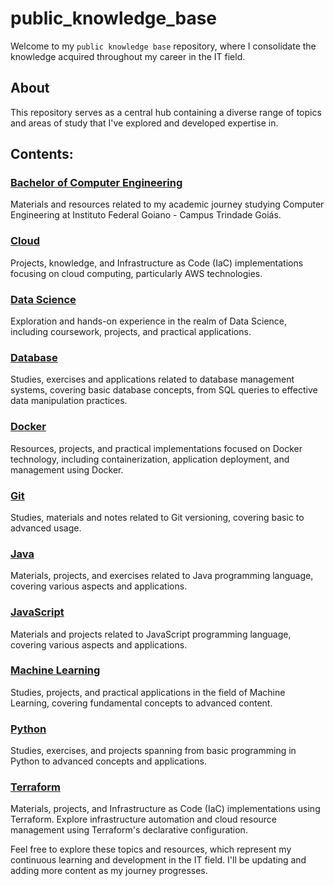 # public_knowledge_base

Welcome to my `public knowledge base` repository, where I consolidate the knowledge acquired throughout my career in the IT field.

## About

This repository serves as a central hub containing a diverse range of topics and areas of study that I've explored and developed expertise in.

## Contents:

### [Bachelor of Computer Engineering](https://github.com/kayckdelfino/public_knowledge_base/tree/main/Bachelor%20of%20Computer%20Engineering)

Materials and resources related to my academic journey studying Computer Engineering at Instituto Federal Goiano - Campus Trindade Goiás.

### [Cloud](https://github.com/kayckdelfino/public_knowledge_base/tree/main/Cloud)

Projects, knowledge, and Infrastructure as Code (IaC) implementations focusing on cloud computing, particularly AWS technologies.

### [Data Science](https://github.com/kayckdelfino/public_knowledge_base/tree/main/Data%20Science)

Exploration and hands-on experience in the realm of Data Science, including coursework, projects, and practical applications.

### [Database](https://github.com/kayckdelfino/public_knowledge_base/tree/main/Database)

Studies, exercises and applications related to database management systems, covering basic database concepts, from SQL queries to effective data manipulation practices.

### [Docker](https://github.com/kayckdelfino/public_knowledge_base/tree/main/Docker)

Resources, projects, and practical implementations focused on Docker technology, including containerization, application deployment, and management using Docker.

### [Git](https://github.com/kayckdelfino/public_knowledge_base/tree/main/Git)

Studies, materials and notes related to Git versioning, covering basic to advanced usage.

### [Java](https://github.com/kayckdelfino/public_knowledge_base/tree/main/Java)

Materials, projects, and exercises related to Java programming language, covering various aspects and applications.

### [JavaScript](https://github.com/kayckdelfino/public_knowledge_base/tree/main/JavaScript)

Materials and projects related to JavaScript programming language, covering various aspects and applications.

### [Machine Learning](https://github.com/kayckdelfino/public_knowledge_base/tree/main/Machine%20Learning)

Studies, projects, and practical applications in the field of Machine Learning, covering fundamental concepts to advanced content.

### [Python](https://github.com/kayckdelfino/public_knowledge_base/tree/main/Python)

Studies, exercises, and projects spanning from basic programming in Python to advanced concepts and applications.

### [Terraform](https://github.com/kayckdelfino/public_knowledge_base/tree/main/Terraform)

Materials, projects, and Infrastructure as Code (IaC) implementations using Terraform. Explore infrastructure automation and cloud resource management using Terraform's declarative configuration.

Feel free to explore these topics and resources, which represent my continuous learning and development in the IT field. I'll be updating and adding more content as my journey progresses.